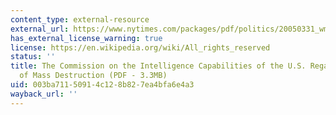```yaml
---
content_type: external-resource
external_url: https://www.nytimes.com/packages/pdf/politics/20050331_wmd_report.pdf
has_external_license_warning: true
license: https://en.wikipedia.org/wiki/All_rights_reserved
status: ''
title: The Commission on the Intelligence Capabilities of the U.S. Regarding Weapons
  of Mass Destruction (PDF - 3.3MB)
uid: 003ba711-5091-4c12-8b82-7ea4bfa6e4a3
wayback_url: ''
---
```

